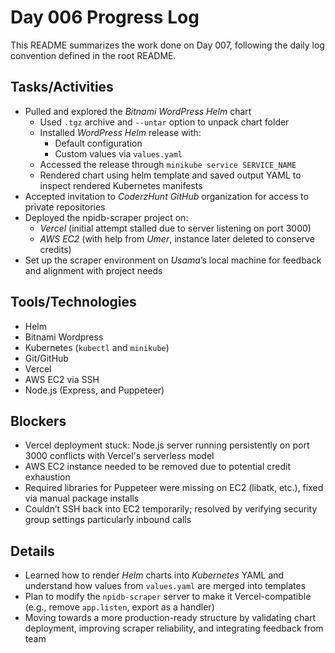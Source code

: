 # Day 006 Progress Log

This README summarizes the work done on Day 007, following the daily log convention defined in the root README.

## Tasks/Activities

- Pulled and explored the *Bitnami WordPress Helm* chart
  - Used `.tgz` archive and `--untar` option to unpack chart folder
  - Installed *WordPress Helm* release with:
    - Default configuration
    - Custom values via `values.yaml`
  - Accessed the release through `minikube service SERVICE_NAME`
  - Rendered chart using helm template and saved output YAML to inspect rendered Kubernetes manifests
- Accepted invitation to *CoderzHunt GitHub* organization for access to private repositories
- Deployed the npidb-scraper project on:
  - *Vercel* (initial attempt stalled due to server listening on port 3000)
  - *AWS EC2* (with help from *Umer*, instance later deleted to conserve credits)
- Set up the scraper environment on *Usama*’s local machine for feedback and alignment with project needs

## Tools/Technologies

- Helm
- Bitnami Wordpress
- Kubernetes (`kubectl` and `minikube`)
- Git/GitHub
- Vercel
- AWS EC2 via SSH
- Node.js (Express, and Puppeteer)

## Blockers

- Vercel deployment stuck: Node.js server running persistently on port 3000 conflicts with Vercel's serverless model
- AWS EC2 instance needed to be removed due to potential credit exhaustion
- Required libraries for Puppeteer were missing on EC2 (libatk, etc.), fixed via manual package installs
- Couldn’t SSH back into EC2 temporarily; resolved by verifying security group settings particularly inbound calls

## Details

- Learned how to render *Helm* charts into *Kubernetes* YAML and understand how values from `values.yaml` are merged into templates
- Plan to modify the `npidb-scraper` server to make it Vercel-compatible (e.g., remove `app.listen`, export as a handler)
- Moving towards a more production-ready structure by validating chart deployment, improving scraper reliability, and integrating feedback from team
